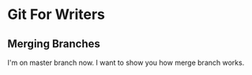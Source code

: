 # Git For Writers

## Merging Branches

I'm on master branch now. I want to show you how merge branch works.

